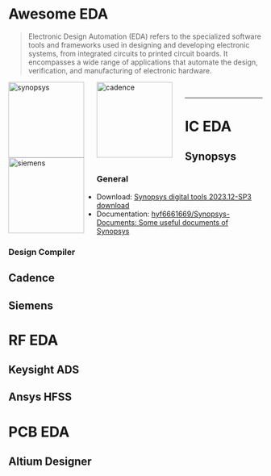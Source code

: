 # Awesome EDA



> Electronic Design Automation (EDA) refers to the specialized software tools and frameworks used in designing and developing electronic systems, from integrated circuits to printed circuit boards. It encompasses a wide range of applications that automate the design, verification, and manufacturing of electronic hardware.

<a href="https://www.synopsys.com/"><img src="https://www.synopsys.com/content/experience-fragments/synopsys/en-us/global/eda/topnav/master/jcr%3acontent/root/topnav_copy.coreimg.svg/1706807034006.svg" alt="synopsys" align="left" style="margin-right: 25px" width=150></a>
<a href="https://www.cadence.com/"><img src="https://upload.wikimedia.org/wikipedia/commons/e/ef/Cadence_Logo_2019.png" alt="cadence" align="left" style="margin-right: 25px" width=150></a>
<a href="https://eda.sw.siemens.com/"><img src="https://upload.wikimedia.org/wikipedia/commons/5/5f/Siemens-logo.svg" alt="siemens" align="left" style="margin-right: 25px" width=150></a>
<br>

---


# IC EDA

## Synopsys

### General

- Download: [Synopsys digital tools 2023.12-SP3 download](https://bbs.eetop.cn/thread-968425-1-1.html)
- Documentation: [hyf6661669/Synopsys-Documents: Some useful documents of Synopsys](https://github.com/hyf6661669/Synopsys-Documents)

### Design Compiler

## Cadence

## Siemens

# RF EDA

## Keysight ADS

## Ansys HFSS

# PCB EDA

## Altium Designer
